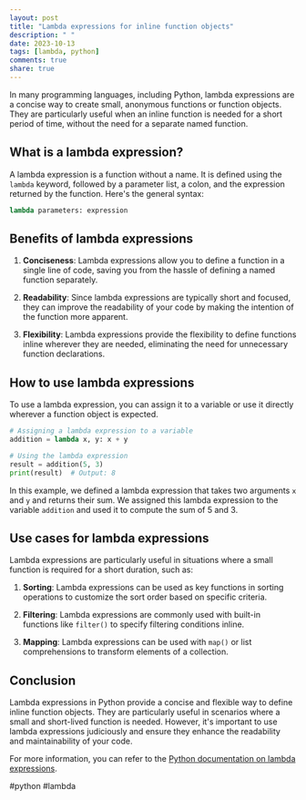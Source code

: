 ```yaml
---
layout: post
title: "Lambda expressions for inline function objects"
description: " "
date: 2023-10-13
tags: [lambda, python]
comments: true
share: true
---
```


In many programming languages, including Python, lambda expressions are a concise way to create small, anonymous functions or function objects. They are particularly useful when an inline function is needed for a short period of time, without the need for a separate named function.

## What is a lambda expression?

A lambda expression is a function without a name. It is defined using the `lambda` keyword, followed by a parameter list, a colon, and the expression returned by the function. Here's the general syntax:

```python
lambda parameters: expression
```

## Benefits of lambda expressions

1. **Conciseness**: Lambda expressions allow you to define a function in a single line of code, saving you from the hassle of defining a named function separately.

2. **Readability**: Since lambda expressions are typically short and focused, they can improve the readability of your code by making the intention of the function more apparent.

3. **Flexibility**: Lambda expressions provide the flexibility to define functions inline wherever they are needed, eliminating the need for unnecessary function declarations.

## How to use lambda expressions

To use a lambda expression, you can assign it to a variable or use it directly wherever a function object is expected.

```python
# Assigning a lambda expression to a variable
addition = lambda x, y: x + y

# Using the lambda expression
result = addition(5, 3)
print(result)  # Output: 8
```

In this example, we defined a lambda expression that takes two arguments `x` and `y` and returns their sum. We assigned this lambda expression to the variable `addition` and used it to compute the sum of 5 and 3.

## Use cases for lambda expressions

Lambda expressions are particularly useful in situations where a small function is required for a short duration, such as:

1. **Sorting**: Lambda expressions can be used as key functions in sorting operations to customize the sort order based on specific criteria.

2. **Filtering**: Lambda expressions are commonly used with built-in functions like `filter()` to specify filtering conditions inline.

3. **Mapping**: Lambda expressions can be used with `map()` or list comprehensions to transform elements of a collection.

## Conclusion

Lambda expressions in Python provide a concise and flexible way to define inline function objects. They are particularly useful in scenarios where a small and short-lived function is needed. However, it's important to use lambda expressions judiciously and ensure they enhance the readability and maintainability of your code.

For more information, you can refer to the [Python documentation on lambda expressions](https://docs.python.org/3/reference/expressions.html#lambda). 

#python #lambda